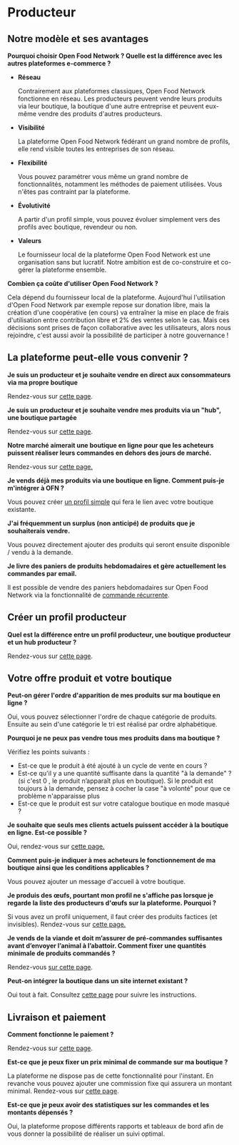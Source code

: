 # Producteur

## Notre modèle et ses avantages

**Pourquoi choisir Open Food Network ? Quelle est la différence avec les autres plateformes e-commerce ?**

*   **Réseau**

    Contrairement aux plateformes classiques, Open Food Network fonctionne en réseau. Les producteurs peuvent vendre leurs produits via leur boutique, la boutique d'une autre entreprise et peuvent eux-même vendre des produits d'autres producteurs.
*   **Visibilité**

    La plateforme Open Food Network fédérant un grand nombre de profils, elle rend visible toutes les entreprises de son réseau.
*   **Flexibilité**

    Vous pouvez paramétrer vous même un grand nombre de fonctionnalités, notamment les méthodes de paiement utilisées. Vous n'êtes pas contraint par la plateforme.
*   **Évolutivité**

    A partir d'un profil simple, vous pouvez évoluer simplement vers des profils avec boutique, revendeur ou non.
*   **Valeurs**

    Le fournisseur local de la plateforme Open Food Network est une organisation sans but lucratif. Notre ambition est de co-construire et co-gérer la plateforme ensemble.&#x20;

**Combien ça coûte d'utiliser Open Food Network ?**

Cela dépend du fournisseur local de la plateforme. Aujourd'hui l'utilisation d'Open Food Network par exemple repose sur donation libre, mais la création d'une coopérative (en cours) va entraîner la mise en place de frais d'utilisation entre contribution libre et 2% des ventes selon le cas. Mais ces décisions sont prises de façon collaborative avec les utilisateurs, alors nous rejoindre, c'est aussi avoir la possibilité de participer à notre gouvernance !

## La plateforme peut-elle vous convenir ?

**Je suis un producteur et je souhaite vendre en direct aux consommateurs via ma propre boutique**

Rendez-vous sur [cette page](broken-reference).

**Je suis un producteur et je souhaite vendre mes produits via un "hub", une boutique partagée**

Rendez-vous sur [cette page](broken-reference).

**Notre marché aimerait une boutique en ligne pour que les acheteurs puissent réaliser leurs commandes en dehors des jours de marché.**

Rendez-vous sur [cette page.](broken-reference)

**Je vends déjà mes produits via une boutique en ligne. Comment puis-je m'intégrer à OFN ?**

Vous pouvez créer [un profil simple](broken-reference) qui fera le lien avec votre boutique existante.

**J'ai fréquemment un surplus (non anticipé) de produits que je souhaiterais vendre.**

Vous pouvez directement ajouter des produits qui seront ensuite disponible / vendu à la demande.

**Je livre des paniers de produits hebdomadaires et gère actuellement les commandes par email.**

Il est possible de vendre des paniers hebdomadaires sur Open Food Network via la fonctionnalité de [commande récurrente](broken-reference).&#x20;

## Créer un profil producteur

**Quel est la différence entre un profil producteur, une boutique producteur et un hub producteur ?**

Rendez-vous sur [cette page](broken-reference).

## Votre offre produit et votre boutique

**Peut-on gérer l'ordre d'apparition de mes produits sur ma boutique en ligne ?**

Oui, vous pouvez sélectionner l'ordre de chaque catégorie de produits. Ensuite au sein d'une catégorie le tri est réalisé par ordre alphabétique.

**Pourquoi je ne peux pas vendre tous mes produits dans ma boutique ?**

Vérifiez les points suivants :

* Est-ce que le produit à été ajouté à un cycle de vente en cours ?
* Est-ce qu'il y a une quantité suffisante dans la quantité "à la demande" ? (si c'est 0 , le produit n’apparaît plus en boutique). Si le produit est toujours à la demande, pensez à cocher la case "à volonté" pour que ce problème n'apparaisse plus
* Est-ce que le produit est sur votre catalogue boutique en mode masqué ?

**Je souhaite que seuls mes clients actuels puissent accéder à la boutique en ligne. Est-ce possible ?**

Oui, rendez-vous sur [cette page.](broken-reference)

**Comment puis-je indiquer à mes acheteurs le fonctionnement de ma boutique ainsi que les conditions applicables ?**

Vous pouvez ajouter un message d'accueil à votre boutique.&#x20;

**Je produis des œufs, pourtant mon profil ne s'affiche pas lorsque je regarde la liste des producteurs d'œufs sur la plateforme. Pourquoi ?**

Si vous avez un profil uniquement, il faut créer des produits factices (et invisibles). Rendez-vous sur [cette page.](broken-reference)

**Je vends de la viande et doit m’assurer de pré-commandes suffisantes avant d’envoyer l’animal à l’abattoir. Comment fixer une quantités minimale de produits commandés ?**

Rendez-vous [sur cette page](broken-reference).

**Peut-on intégrer la boutique dans un site internet existant ?**

Oui tout à fait. Consultez [cette page](broken-reference) pour suivre les instructions.

## Livraison et paiement

**Comment fonctionne le paiement ?**

Rendez-vous sur [cette page](broken-reference).

**Est-ce que je peux fixer un prix minimal de commande sur ma boutique ?**

La plateforme ne dispose pas de cette fonctionnalité pour l'instant. En revanche vous pouvez ajouter une commission fixe qui assurera un montant minimal. Rendez-vous sur [cette page](broken-reference).

**Est-ce que je peux avoir des statistiques sur les commandes et les montants dépensés ?**

Oui, la plateforme propose différents rapports et tableaux de bord afin de vous donner la possibilité de réaliser un suivi optimal.
